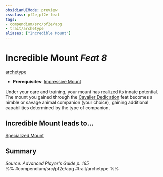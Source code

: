 ```yaml
---
obsidianUIMode: preview
cssclass: pf2e,pf2e-feat
tags:
- compendium/src/pf2e/apg
- trait/archetype
aliases: ["Incredible Mount"]
---
```

# Incredible Mount  *Feat 8*  
[archetype](../../rules/traits/archetype.md)  

- **Prerequisites**: [Impressive Mount](impressive-mount-apg.md)

Under your care and training, your mount has realized its innate potential. The mount you gained through the [Cavalier Dedication](cavalier-dedication-apg.md) feat becomes a nimble or savage animal companion (your choice), gaining additional capabilities determined by the type of companion.

## Incredible Mount leads to...

[Specialized Mount](specialized-mount-apg.md)

## Summary

*Source: Advanced Player's Guide p. 165*  
%% #compendium/src/pf2e/apg #trait/archetype %%